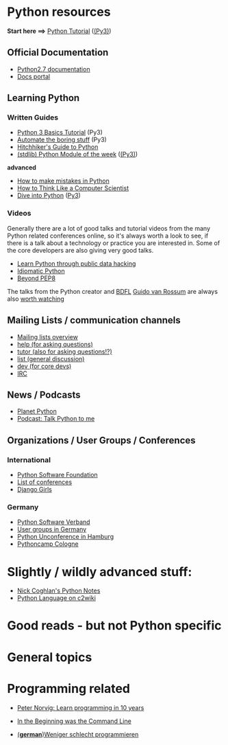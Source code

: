 # Python resources

**Start here ==>** [Python Tutorial](https://docs.python.org/2/tutorial/) ([(Py3)](https://docs.python.org/3/tutorial/))

## Official Documentation

* [Python2.7 documentation](https://docs.python.org/2/)
* [Docs portal](https://www.python.org/doc/)

## Learning Python

### Written Guides

* [Python 3 Basics Tutorial](https://krother.gitbooks.io/python-3-basics-tutorial/content/) (Py3)
* [Automate the boring stuff](https://automatetheboringstuff.com/) (Py3)
* [Hitchhiker's Guide to Python](http://docs.python-guide.org/en/latest/)
* [(stdlib) Python Module of the week](https://pymotw.com/2/) ([(Py3)](https://pymotw.com/3/))

**advanced**
* [How to make mistakes in Python](http://www.oreilly.com/programming/free/how-to-make-mistakes-in-python.csp)
* [How to Think Like a Computer Scientist](http://greenteapress.com/thinkpython/thinkCSpy/html/)
* [Dive into Python](http://www.diveintopython.net/) ([Py3](http://www.diveintopython3.net/))

### Videos

Generally there are a lot of good talks and tutorial videos from the many Python related conferences online, so it's always worth a look to see, if there is a talk about a technology or practice you are interested in. Some of the core developers are also giving very good talks.

* [Learn Python through public data hacking](https://www.youtube.com/watch?v=RrPZza_vZ3w)
* [Idiomatic Python](https://www.youtube.com/watch?v=OSGv2VnC0go)
* [Beyond PEP8](https://www.youtube.com/watch?v=wf-BqAjZb8M)
 
The talks from the Python creator and [BDFL](https://de.wikipedia.org/wiki/Benevolent_Dictator_for_Life) [Guido van Rossum](https://www.python.org/~guido/) are always also [worth watching](https://www.youtube.com/watch?v=ugqu10JV7dk)

## Mailing Lists / communication channels

* [Mailing lists overview](https://mail.python.org/mailman/listinfo)
* [help (for asking questions)](https://mail.python.org/mailman/listinfo/python-help)
* [tutor (also for asking questions!?)](https://mail.python.org/mailman/listinfo/tutor)
* [list (general discussion)](https://mail.python.org/mailman/listinfo/python-list)
* [dev (for core devs)](https://mail.python.org/mailman/listinfo/python-list)
* [IRC](https://www.python.org/community/irc/)

## News / Podcasts

* [Planet Python](http://planetpython.org/)
* [Podcast: Talk Python to me](https://talkpython.fm/)

## Organizations / User Groups / Conferences

### International

* [Python Software Foundation](https://www.python.org/psf/)
* [List of conferences](https://www.python.org/community/workshops/)
* [Django Girls](https://djangogirls.org/)

### Germany

* [Python Software Verband](http://pysv.org)
* [User groups in Germany](http://python-verband.org/mitmachen/ug)
* [Python Unconference in Hamburg](http://www.pyunconf.de/)
* [Pythoncamp Cologne](https://barcamptools.eu/pycamp201604) 

# Slightly / wildly advanced stuff:

* [Nick Coghlan's Python Notes](http://python-notes.curiousefficiency.org/en/latest/index.html)
* [Python Language on c2wiki](http://c2.com/cgi/wiki?PythonLanguage)

# Good reads - but not Python specific

# General topics

# Programming related

* [Peter Norvig: Learn programming in 10 years](http://norvig.com/21-days.html)
* [In the Beginning was the Command Line](http://www.cryptonomicon.com/beginning.html)

* [(**german**)Weniger schlecht programmieren](http://www.oreilly.de/catalog/wenschleprogger/)
